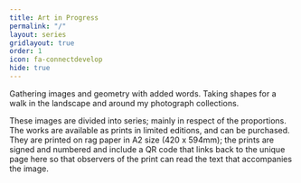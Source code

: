 ```yaml
---
title: Art in Progress
permalink: "/"
layout: series
gridlayout: true
order: 1
icon: fa-connectdevelop
hide: true
---
```

Gathering images and geometry with added words. Taking shapes for a walk in the landscape and around my photograph collections.

These images are divided into series; mainly in respect of the proportions. The works are available as prints in limited editions, and can be purchased. They are printed on rag paper in A2 size (420 x 594mm); the prints are signed and numbered and include a QR code that links back to the unique page here so that observers of the print can read the text that accompanies the image.
